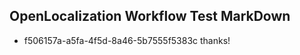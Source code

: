 ## OpenLocalization Workflow Test MarkDown
* f506157a-a5fa-4f5d-8a46-5b7555f5383c thanks!

<!--HONumber=Aug16_HO2-->


